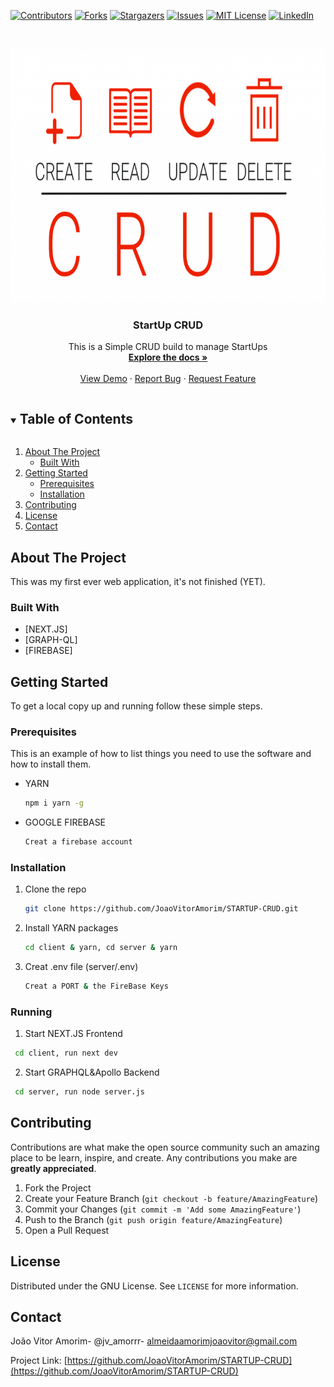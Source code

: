 <!--
*** Thanks for checking out the Best-README-Template. If you have a suggestion
*** that would make this better, please fork the repo and create a pull request
*** or simply open an issue with the tag "enhancement".
*** Thanks again! Now go create something AMAZING! :D
***
***
***
*** To avoid retyping too much info. Do a search and replace for the following:
*** JoaoVitorAmorim, STARTUP-CRUD, twitter_handle, almeidaamorimjoaovitor@gmail.com, StartUp CRUD, This is a Simple CRUD build to manage StartUps 
-->



<!-- PROJECT SHIELDS -->
<!--
*** I'm using markdown "reference style" links for readability.
*** Reference links are enclosed in brackets [ ] instead of parentheses ( ).
*** See the bottom of this document for the declaration of the reference variables
*** for contributors-url, forks-url, etc. This is an optional, concise syntax you may use.
*** https://www.markdownguide.org/basic-syntax/#reference-style-links
-->
[![Contributors][contributors-shield]][contributors-url]
[![Forks][forks-shield]][forks-url]
[![Stargazers][stars-shield]][stars-url]
[![Issues][issues-shield]][issues-url]
[![MIT License][license-shield]][license-url]
[![LinkedIn][linkedin-shield]][linkedin-url]



<!-- PROJECT LOGO -->
<br />
<p align="center">
  <a href="https://github.com/JoaoVitorAmorim/STARTUP-CRUD">
    <img src="images/crud.png" alt="Logo" width="768" height="406">
  </a>

  <h3 align="center">StartUp CRUD</h3>

  <p align="center">
    This is a Simple CRUD build to manage StartUps 
    <br />
    <a href="https://github.com/JoaoVitorAmorim/STARTUP-CRUD"><strong>Explore the docs »</strong></a>
    <br />
    <br />
    <a href="https://github.com/JoaoVitorAmorim/STARTUP-CRUD">View Demo</a>
    ·
    <a href="https://github.com/JoaoVitorAmorim/STARTUP-CRUD/issues">Report Bug</a>
    ·
    <a href="https://github.com/JoaoVitorAmorim/STARTUP-CRUD/issues">Request Feature</a>
  </p>
</p>



<!-- TABLE OF CONTENTS -->
<details open="open">
  <summary><h2 style="display: inline-block">Table of Contents</h2></summary>
  <ol>
    <li>
      <a href="#about-the-project">About The Project</a>
      <ul>
        <li><a href="#built-with">Built With</a></li>
      </ul>
    </li>
    <li>
      <a href="#getting-started">Getting Started</a>
      <ul>
        <li><a href="#prerequisites">Prerequisites</a></li>
        <li><a href="#installation">Installation</a></li>
      </ul>
    </li>
    <li><a href="#contributing">Contributing</a></li>
    <li><a href="#license">License</a></li>
    <li><a href="#contact">Contact</a></li>
   
  </ol>
</details>



## About The Project



This was my first ever web application, it's not finished (YET).  


### Built With

* [NEXT.JS]
* [GRAPH-QL]
* [FIREBASE]



<!-- GETTING STARTED -->
## Getting Started

To get a local copy up and running follow these simple steps.

### Prerequisites

This is an example of how to list things you need to use the software and how to install them.
* YARN
  ```sh
  npm i yarn -g
  ```
* GOOGLE FIREBASE
  ```sh
  Creat a firebase account 
  ```
### Installation

1. Clone the repo
   ```sh
   git clone https://github.com/JoaoVitorAmorim/STARTUP-CRUD.git
   ```
2. Install YARN packages
   ```sh
   cd client & yarn, cd server & yarn
   ```
3. Creat .env file (server/.env)
   ```sh
   Creat a PORT & the FireBase Keys
   ```

### Running
1. Start NEXT.JS Frontend
  ```sh
   cd client, run next dev
   ```
2. Start GRAPHQL&Apollo Backend
  ```sh
   cd server, run node server.js
   ```





<!-- CONTRIBUTING -->
## Contributing

Contributions are what make the open source community such an amazing place to be learn, inspire, and create. Any contributions you make are **greatly appreciated**.

1. Fork the Project
2. Create your Feature Branch (`git checkout -b feature/AmazingFeature`)
3. Commit your Changes (`git commit -m 'Add some AmazingFeature'`)
4. Push to the Branch (`git push origin feature/AmazingFeature`)
5. Open a Pull Request



<!-- LICENSE -->
## License

Distributed under the GNU License. See `LICENSE` for more information.



<!-- CONTACT -->
## Contact

João Vitor Amorim- @jv_amorrr- almeidaamorimjoaovitor@gmail.com

Project Link: [https://github.com/JoaoVitorAmorim/STARTUP-CRUD](https://github.com/JoaoVitorAmorim/STARTUP-CRUD)









<!-- MARKDOWN LINKS & IMAGES -->
<!-- https://www.markdownguide.org/basic-syntax/#reference-style-links -->
[contributors-shield]: https://img.shields.io/github/contributors/JoaoVitorAmorim/repo.svg?style=for-the-badge
[contributors-url]: https://github.com/JoaoVitorAmorim/repo/graphs/contributors
[forks-shield]: https://img.shields.io/github/forks/JoaoVitorAmorim/repo.svg?style=for-the-badge
[forks-url]: https://github.com/JoaoVitorAmorim/repo/network/members
[stars-shield]: https://img.shields.io/github/stars/JoaoVitorAmorim/repo.svg?style=for-the-badge
[stars-url]: https://github.com/JoaoVitorAmorim/repo/stargazers
[issues-shield]: https://img.shields.io/github/issues/JoaoVitorAmorim/repo.svg?style=for-the-badge
[issues-url]: https://github.com/JoaoVitorAmorim/repo/issues
[license-shield]: https://img.shields.io/github/license/JoaoVitorAmorim/repo.svg?style=for-the-badge
[license-url]: https://github.com/JoaoVitorAmorim/repo/blob/master/LICENSE.txt
[linkedin-shield]: https://img.shields.io/badge/-LinkedIn-black.svg?style=for-the-badge&logo=linkedin&colorB=555
[linkedin-url]: https://www.linkedin.com/in/jo%C3%A3o-vitor-almeida-amorim-6b22461b1/
